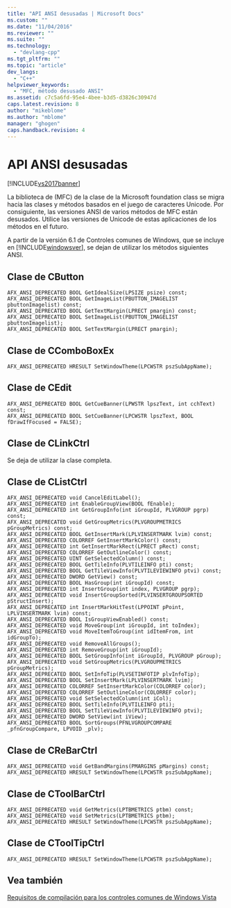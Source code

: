 ```yaml
---
title: "API ANSI desusadas | Microsoft Docs"
ms.custom: ""
ms.date: "11/04/2016"
ms.reviewer: ""
ms.suite: ""
ms.technology: 
  - "devlang-cpp"
ms.tgt_pltfrm: ""
ms.topic: "article"
dev_langs: 
  - "C++"
helpviewer_keywords: 
  - "MFC, método desusado ANSI"
ms.assetid: c7c5a6fd-95e4-4bee-b3d5-d3826c30947d
caps.latest.revision: 8
author: "mikeblome"
ms.author: "mblome"
manager: "ghogen"
caps.handback.revision: 4
---
```

# API ANSI desusadas
[!INCLUDE[vs2017banner](../assembler/inline/includes/vs2017banner.md)]

La biblioteca de \(MFC\) de la clase de la Microsoft foundation class se migra hacia las clases y métodos basados en el juego de caracteres Unicode.  Por consiguiente, las versiones ANSI de varios métodos de MFC están desusados.  Utilice las versiones de Unicode de estas aplicaciones de los métodos en el futuro.  
  
 A partir de la versión 6.1 de Controles comunes de Windows, que se incluye en [!INCLUDE[windowsver](../build/reference/includes/windowsver_md.md)], se dejan de utilizar los métodos siguientes ANSI.  
  
## Clase de CButton  
  
```  
AFX_ANSI_DEPRECATED BOOL GetIdealSize(LPSIZE psize) const;  
AFX_ANSI_DEPRECATED BOOL GetImageList(PBUTTON_IMAGELIST pbuttonImagelist) const;  
AFX_ANSI_DEPRECATED BOOL GetTextMargin(LPRECT pmargin) const;  
AFX_ANSI_DEPRECATED BOOL SetImageList(PBUTTON_IMAGELIST pbuttonImagelist);  
AFX_ANSI_DEPRECATED BOOL SetTextMargin(LPRECT pmargin);  
```  
  
## Clase de CComboBoxEx  
  
```  
AFX_ANSI_DEPRECATED HRESULT SetWindowTheme(LPCWSTR pszSubAppName);  
```  
  
## Clase de CEdit  
  
```  
AFX_ANSI_DEPRECATED BOOL GetCueBanner(LPWSTR lpszText, int cchText) const;  
AFX_ANSI_DEPRECATED BOOL SetCueBanner(LPCWSTR lpszText, BOOL fDrawIfFocused = FALSE);  
```  
  
## Clase de CLinkCtrl  
 Se deja de utilizar la clase completa.  
  
## Clase de CListCtrl  
  
```  
AFX_ANSI_DEPRECATED void CancelEditLabel();  
AFX_ANSI_DEPRECATED int EnableGroupView(BOOL fEnable);  
AFX_ANSI_DEPRECATED int GetGroupInfo(int iGroupId, PLVGROUP pgrp) const;  
AFX_ANSI_DEPRECATED void GetGroupMetrics(PLVGROUPMETRICS pGroupMetrics) const;  
AFX_ANSI_DEPRECATED BOOL GetInsertMark(LPLVINSERTMARK lvim) const;  
AFX_ANSI_DEPRECATED COLORREF GetInsertMarkColor() const;  
AFX_ANSI_DEPRECATED int GetInsertMarkRect(LPRECT pRect) const;  
AFX_ANSI_DEPRECATED COLORREF GetOutlineColor() const;  
AFX_ANSI_DEPRECATED UINT GetSelectedColumn() const;  
AFX_ANSI_DEPRECATED BOOL GetTileInfo(PLVTILEINFO pti) const;  
AFX_ANSI_DEPRECATED BOOL GetTileViewInfo(PLVTILEVIEWINFO ptvi) const;  
AFX_ANSI_DEPRECATED DWORD GetView() const;  
AFX_ANSI_DEPRECATED BOOL HasGroup(int iGroupId) const;  
AFX_ANSI_DEPRECATED int InsertGroup(int index, PLVGROUP pgrp);  
AFX_ANSI_DEPRECATED void InsertGroupSorted(PLVINSERTGROUPSORTED pStructInsert);  
AFX_ANSI_DEPRECATED int InsertMarkHitTest(LPPOINT pPoint, LPLVINSERTMARK lvim) const;  
AFX_ANSI_DEPRECATED BOOL IsGroupViewEnabled() const;  
AFX_ANSI_DEPRECATED void MoveGroup(int iGroupId, int toIndex);  
AFX_ANSI_DEPRECATED void MoveItemToGroup(int idItemFrom, int idGroupTo);  
AFX_ANSI_DEPRECATED void RemoveAllGroups();  
AFX_ANSI_DEPRECATED int RemoveGroup(int iGroupId);  
AFX_ANSI_DEPRECATED BOOL SetGroupInfo(int iGroupId, PLVGROUP pGroup);  
AFX_ANSI_DEPRECATED void SetGroupMetrics(PLVGROUPMETRICS pGroupMetrics);  
AFX_ANSI_DEPRECATED BOOL SetInfoTip(PLVSETINFOTIP plvInfoTip);  
AFX_ANSI_DEPRECATED BOOL SetInsertMark(LPLVINSERTMARK lvim);  
AFX_ANSI_DEPRECATED COLORREF SetInsertMarkColor(COLORREF color);  
AFX_ANSI_DEPRECATED COLORREF SetOutlineColor(COLORREF color);  
AFX_ANSI_DEPRECATED void SetSelectedColumn(int iCol);  
AFX_ANSI_DEPRECATED BOOL SetTileInfo(PLVTILEINFO pti);  
AFX_ANSI_DEPRECATED BOOL SetTileViewInfo(PLVTILEVIEWINFO ptvi);  
AFX_ANSI_DEPRECATED DWORD SetView(int iView);  
AFX_ANSI_DEPRECATED BOOL SortGroups(PFNLVGROUPCOMPARE _pfnGroupCompare, LPVOID _plv);  
```  
  
## Clase de CReBarCtrl  
  
```  
AFX_ANSI_DEPRECATED void GetBandMargins(PMARGINS pMargins) const;  
AFX_ANSI_DEPRECATED HRESULT SetWindowTheme(LPCWSTR pszSubAppName);  
```  
  
## Clase de CToolBarCtrl  
  
```  
AFX_ANSI_DEPRECATED void GetMetrics(LPTBMETRICS ptbm) const;  
AFX_ANSI_DEPRECATED void SetMetrics(LPTBMETRICS ptbm);  
AFX_ANSI_DEPRECATED HRESULT SetWindowTheme(LPCWSTR pszSubAppName);  
```  
  
## Clase de CToolTipCtrl  
  
```  
AFX_ANSI_DEPRECATED HRESULT SetWindowTheme(LPCWSTR pszSubAppName);  
```  
  
## Vea también  
 [Requisitos de compilación para los controles comunes de Windows Vista](../mfc/build-requirements-for-windows-vista-common-controls.md)